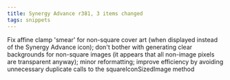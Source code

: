 ```yaml
---
title: Synergy Advance r381, 3 items changed
tags: snippets
---
```


Fix affine clamp 'smear' for non-square cover art (when displayed instead of the Synergy Advance icon); don't bother with generating clear backgrounds for non-square images (it appears that all non-image pixels are transparent anyway); minor reformatting; improve efficiency by avoiding unnecessary duplicate calls to the squareIconSizedImage method
